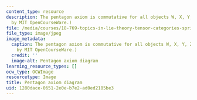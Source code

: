 ```yaml
---
content_type: resource
description: The pentagon axiom is commutative for all objects W, X, Y, Z, in C. (Image
  by MIT OpenCourseWare.)
file: /media/courses/18-769-topics-in-lie-theory-tensor-categories-spring-2009/1280dace06512e0eb7e2ad0ed2185be3_18-769s09-th.jpg
file_type: image/jpeg
image_metadata:
  caption: The pentagon axiom is commutative for all objects W, X, Y, Z, in C. (Image
    by MIT OpenCourseWare.)
  credit: ''
  image-alt: Pentagon axiom diagram
learning_resource_types: []
ocw_type: OCWImage
resourcetype: Image
title: Pentagon axiom diagram
uid: 1280dace-0651-2e0e-b7e2-ad0ed2185be3
---
```

